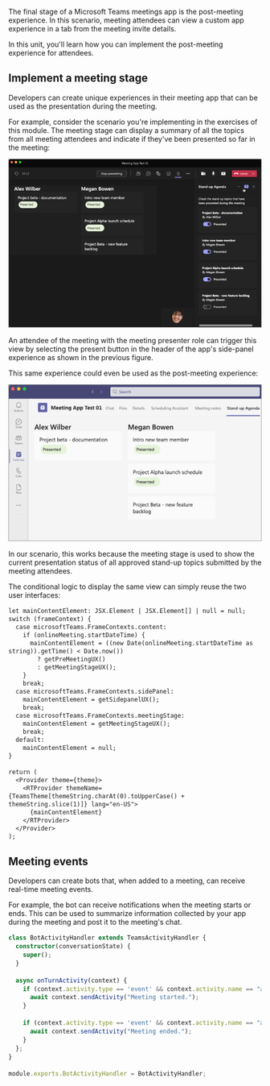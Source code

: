 The final stage of a Microsoft Teams meetings app is the post-meeting experience. In this scenario, meeting attendees can view a custom app experience in a tab from the meeting invite details.

In this unit, you'll learn how you can implement the post-meeting experience for attendees.

## Implement a meeting stage

Developers can create unique experiences in their meeting app that can be used as the presentation during the meeting.

For example, consider the scenario you're implementing in the exercises of this module. The meeting stage can display a summary of all the topics from all meeting attendees and indicate if they've been presented so far in the meeting:

![Microsoft Teams meeting stage](../media/07-in-meeting-stage-experience.png)

An attendee of the meeting with the meeting presenter role can trigger this view by selecting the present button in the header of the app's side-panel experience as shown in the previous figure.

This same experience could even be used as the post-meeting experience:

![Post-meeting lifecycle uses the same presentation as the in-meeting stage](../media/07-post-meeting-experience.png)

In our scenario, this works because the meeting stage is used to show the current presentation status of all approved stand-up topics submitted by the meeting attendees.

The conditional logic to display the same view can simply reuse the two user interfaces:

```tsx
let mainContentElement: JSX.Element | JSX.Element[] | null = null;
switch (frameContext) {
  case microsoftTeams.FrameContexts.content:
    if (onlineMeeting.startDateTime) {
      mainContentElement = ((new Date(onlineMeeting.startDateTime as string)).getTime() < Date.now())
        ? getPreMeetingUX()
        : getMeetingStageUX();
    }
    break;
  case microsoftTeams.FrameContexts.sidePanel:
    mainContentElement = getSidepanelUX();
    break;
  case microsoftTeams.FrameContexts.meetingStage:
    mainContentElement = getMeetingStageUX();
    break;
  default:
    mainContentElement = null;
}

return (
  <Provider theme={theme}>
    <RTProvider themeName={TeamsTheme[themeString.charAt(0).toUpperCase() + themeString.slice(1)]} lang="en-US">
      {mainContentElement}
    </RTProvider>
  </Provider>
);
```

## Meeting events

Developers can create bots that, when added to a meeting, can receive real-time meeting events.

For example, the bot can receive notifications when the meeting starts or ends. This can be used to summarize information collected by your app during the meeting and post it to the meeting's chat.

```typescript
class BotActivityHandler extends TeamsActivityHandler {
  constructor(conversationState) {
    super();
  }

  async onTurnActivity(context) {
    if (context.activity.type == 'event' && context.activity.name == "application/vnd.microsoft.meetingStart") {
      await context.sendActivity("Meeting started.");
    }

    if (context.activity.type == 'event' && context.activity.name == "application/vnd.microsoft.meetingEnd") {
      await context.sendActivity("Meeting ended.");
    }
  };
}

module.exports.BotActivityHandler = BotActivityHandler;
```
